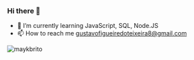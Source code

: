 ### Hi there 👋

- 🌱 I’m currently learning JavaScript, SQL, Node.JS
- 📫 How to reach me gustavofigueiredoteixeira8@gmail.com

<p align="left">
<img src="https://github-readme-stats.vercel.app/api?username=gustavoteixeira8&show_icons=true" alt="maykbrito"/> 
</p>
